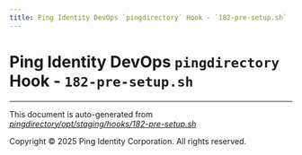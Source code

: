 ```yaml
---
title: Ping Identity DevOps `pingdirectory` Hook - `182-pre-setup.sh`
---
```


# Ping Identity DevOps `pingdirectory` Hook - `182-pre-setup.sh`

---
This document is auto-generated from _[pingdirectory/opt/staging/hooks/182-pre-setup.sh](https://github.com/pingidentity/pingidentity-docker-builds/blob/master/pingdirectory/opt/staging/hooks/182-pre-setup.sh)_

Copyright © 2025 Ping Identity Corporation. All rights reserved.
